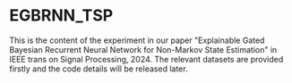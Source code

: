 # EGBRNN_TSP
This is the content of the experiment in our paper "Explainable Gated Bayesian Recurrent Neural Network for Non-Markov State Estimation" in IEEE trans on Signal Processing, 2024. The relevant datasets are provided firstly and the code details will be released later.
